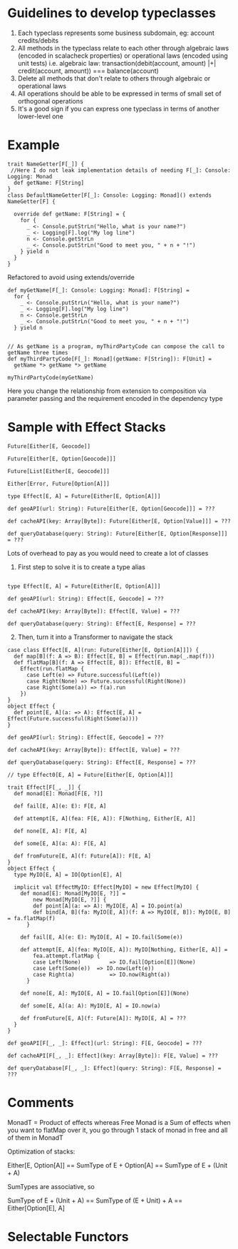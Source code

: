 # Guidelines to develop typeclasses

1. Each typeclass represents some business subdomain, eg: account credits/debits
2. All methods in the typeclass relate to each other through algebraic laws (encoded in scalacheck properties) or operational laws (encoded using unit tests)
   i.e. algebraic law:
     transaction(debit(account, amount) |+| credit(account, amount)) === balance(account)
3. Delete all methods that don't relate to others through algebraic or operational laws
4. All operations should be able to be expressed in terms of small set of orthogonal operations
5. It's a good sign if you can express one typeclass in terms of another lower-level one
 
# Example

```$scala
trait NameGetter[F[_]] {
 //Here I do not leak implementation details of needing F[_]: Console: Logging: Monad
  def getName: F[String]
}
class DefaultNameGetter[F[_]: Console: Logging: Monad]() extends NameGetter[F] {

  override def getName: F[String] = {
    for {
      _ <- Console.putStrLn("Hello, what is your name?")
      _ <- Logging[F].log("My log line")
      n <- Console.getStrLn
      _ <- Console.putStrLn("Good to meet you, " + n + "!")
    } yield n
  }
}
```

Refactored to avoid using extends/override

```$scala
def myGetName[F[_]: Console: Logging: Monad]: F[String] = 
  for {
    _ <- Console.putStrLn("Hello, what is your name?")
    _ <- Logging[F].log("My log line")
    n <- Console.getStrLn
    _ <- Console.putStrLn("Good to meet you, " + n + "!")
  } yield n


// As getName is a program, myThirdPartyCode can compose the call to getName three times
def myThirdPartyCode[F[_]: Monad](getName: F[String]): F[Unit] = 
  getName *> getName *> getName
  
myThirdPartyCode(myGetName)
```

Here you change the relationship from extension to composition via parameter passing and the requirement encoded in the dependency type

# Sample with Effect Stacks

```$scala
Future[Either[E, Geocode]]

Future[Either[E, Option[Geocode]]]

Future[List[Either[E, Geocode]]]

Either[Error, Future[Option[A]]]

type Effect[E, A] = Future[Either[E, Option[A]]]

def geoAPI(url: String): Future[Either[E, Option[Geocode]]] = ???

def cacheAPI(key: Array[Byte]): Future[Either[E, Option[Value]]] = ???

def queryDatabase(query: String): Future[Either[E, Option[Response]]] = ???
```
Lots of overhead to pay as you would need to create a lot of classes

1. First step to solve it is to create a type alias

```$scala

type Effect[E, A] = Future[Either[E, Option[A]]]

def geoAPI(url: String): Effect[E, Geocode] = ???

def cacheAPI(key: Array[Byte]): Effect[E, Value] = ???

def queryDatabase(query: String): Effect[E, Response] = ???
```

2. Then, turn it into a Transformer to navigate the stack

```$scala
case class Effect[E, A](run: Future[Either[E, Option[A]]]) {
  def map[B](f: A => B): Effect[E, B] = Effect(run.map(_.map(f)))
  def flatMap[B](f: A => Effect[E, B]): Effect[E, B] = 
    Effect(run.flatMap {
      case Left(e) => Future.successful(Left(e))
      case Right(None) => Future.successful(Right(None))
      case Right(Some(a)) => f(a).run
    })
}
object Effect {
  def point[E, A](a: => A): Effect[E, A] = Effect(Future.successful(Right(Some(a))))
}

def geoAPI(url: String): Effect[E, Geocode] = ???

def cacheAPI(key: Array[Byte]): Effect[E, Value] = ???

def queryDatabase(query: String): Effect[E, Response] = ???
```

```$scala
// type Effect0[E, A] = Future[Either[E, Option[A]]]

trait Effect[F[_, _]] {
  def monad[E]: Monad[F[E, ?]]
  
  def fail[E, A](e: E): F[E, A]
  
  def attempt[E, A](fea: F[E, A]): F[Nothing, Either[E, A]]
  
  def none[E, A]: F[E, A]
  
  def some[E, A](a: A): F[E, A]
  
  def fromFuture[E, A](f: Future[A]): F[E, A]
}
object Effect {
  type MyIO[E, A] = IO[Option[E], A]
  
  implicit val EffectMyIO: Effect[MyIO] = new Effect[MyIO] {
    def monad[E]: Monad[MyIO[E, ?]] = 
    	new Monad[MyIO[E, ?]] {
        def point[A](a: => A): MyIO[E, A] = IO.point(a)
        def bind[A, B](fa: MyIO[E, A])(f: A => MyIO[E, B]): MyIO[E, B] = fa.flatMap(f)
      }
  
    def fail[E, A](e: E): MyIO[E, A] = IO.fail(Some(e))

    def attempt[E, A](fea: MyIO[E, A]): MyIO[Nothing, Either[E, A]] = 
    	fea.attempt.flatMap {
        case Left(None) 		=> IO.fail[Option[E]](None)
        case Left(Some(e)) 	=> IO.now(Left(e))
        case Right(a) 			=> IO.now(Right(a)) 
      }

    def none[E, A]: MyIO[E, A] = IO.fail[Option[E]](None)

    def some[E, A](a: A): MyIO[E, A] = IO.now(a)

    def fromFuture[E, A](f: Future[A]): MyIO[E, A] = ???
  }
}

def geoAPI[F[_, _]: Effect](url: String): F[E, Geocode] = ???

def cacheAPI[F[_, _]: Effect](key: Array[Byte]): F[E, Value] = ???

def queryDatabase[F[_, _]: Effect](query: String): F[E, Response] = ???
```

# Comments

MonadT = Product of effects whereas Free Monad is a Sum of effects
when you want to flatMap over it, you go through 1 stack of monad in free
and all of them in MonadT

Optimization of stacks:

Either[E, Option[A]] == SumType of E + Option[A] == SumType of E + (Unit + A)

SumTypes are associative, so

SumType of E + (Unit + A) == SumType of (E + Unit) + A == Either[Option[E], A]

# Selectable Functors



